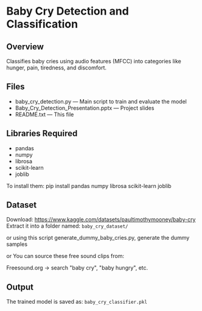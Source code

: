# Baby Cry Detection and Classification

## Overview
Classifies baby cries using audio features (MFCC) into categories like hunger, pain, tiredness, and discomfort.

## Files
- baby_cry_detection.py — Main script to train and evaluate the model
- Baby_Cry_Detection_Presentation.pptx — Project slides
- README.txt — This file

## Libraries Required
- pandas
- numpy
- librosa
- scikit-learn
- joblib

To install them:
pip install pandas numpy librosa scikit-learn joblib

## Dataset
Download: https://www.kaggle.com/datasets/paultimothymooney/baby-cry
Extract it into a folder named: `baby_cry_dataset/`

or
using this script generate_dummy_baby_cries.py, generate the dummy samples

or
You can source these free sound clips from:

Freesound.org → search "baby cry", "baby hungry", etc.


## Output
The trained model is saved as: `baby_cry_classifier.pkl`
